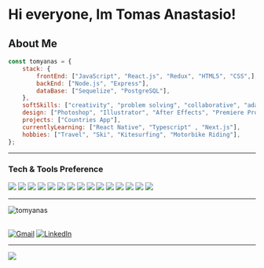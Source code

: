 # Hi everyone, Im Tomas Anastasio!

<h2> About Me </h2>

```javascript 
const tomyanas = {
    stack: {
        frontEnd: ["JavaScript", "React.js", "Redux", "HTML5", "CSS",],
        backEnd: ["Node.js", "Express"],
        dataBase: ["Sequelize", "PostgreSQL"],
    },
    softSkills: ["creativity", "problem solving", "collaborative", "adaptability", "commitment", "communication"],
    design: ["Photoshop", "Illustrator", "After Effects", "Premiere Pro"],
    projects: ["Countries App"],
    currentlyLearning: ["React Native", "Typescript" , "Next.js"],
    hobbies: ["Travel", "Ski", "Kitesurfing", "Motorbike Riding"],
};
```
---

### Tech & Tools Preference
<div>
<img src = "https://img.shields.io/badge/JavaScript-323330?style=for-the-badge&logo=javascript&logoColor=F7DF1E"> 
<img src = "https://img.shields.io/badge/React-20232A?style=for-the-badge&logo=react&logoColor=61DAFB">
<img src="https://img.shields.io/badge/Node.js-43853D?style=for-the-badge&logo=node.js&logoColor=white">
<img src="https://img.shields.io/badge/Express.js-404D59?style=for-the-badge">
<img src="https://img.shields.io/badge/PostgreSQL-316192?style=for-the-badge&logo=postgresql&logoColor=white">
<img src="	https://img.shields.io/badge/HTML5-E34F26?style=for-the-badge&logo=html5&logoColor=white">
<img src="	https://img.shields.io/badge/CSS3-1572B6?style=for-the-badge&logo=css3&logoColor=white">
<img src="https://img.shields.io/badge/TypeScript-007ACC?style=for-the-badge&logo=typescript&logoColor=white">
<img src="https://img.shields.io/badge/-npm-CB3837?style=flat-square&logo=npm">
<img src="https://img.shields.io/badge/Redux-593D88?style=for-the-badge&logo=redux&logoColor=white">
<img src="https://img.shields.io/badge/React_Router-CA4245?style=for-the-badge&logo=react-router&logoColor=white">
<img src="https://img.shields.io/badge/PostgreSQL-316192?style=for-the-badge&logo=postgresql&logoColor=white">
<img src="https://img.shields.io/badge/SQLite-07405E?style=for-the-badge&logo=sqlite&logoColor=white">
<img src="https://img.shields.io/badge/Heroku-430098?style=for-the-badge&logo=heroku&logoColor=white">
<img src="https://img.shields.io/badge/GitHub-F44336?style=for-the-badge&logo=github&logoColor=white">
</div>

---



<p><img align="left" src="https://github-readme-stats.vercel.app/api/top-langs/?username=tomyanas&theme=blue-green" alt="tomyanas" /></p>

<!-- <p>&nbsp;<img align="center" src="https://github-readme-stats.vercel.app/api?username=tomyanas&show_icons=true&locale=en" alt="tomyanas" /></p> -->

<br>
<br>

[![Gmail](https://img.shields.io/badge/-GMAIL-D14836?style=for-the-badge&logo=gmail&logoColor=white)](mailto:anastasiotomas@gmail.com)
[![LinkedIn](https://img.shields.io/badge/-LINKEDIN-0077B5?style=for-the-badge&logo=linkedin&logoColor=white)](https://www.linkedin.com/in/tomas-anastasio/)

---


<img src="http://ForTheBadge.com/images/badges/built-with-love.svg">



